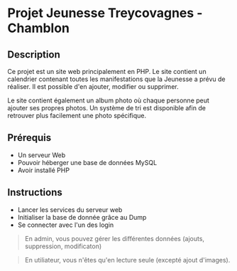 # Projet Jeunesse Treycovagnes - Chamblon

## Description

Ce projet est un site web principalement en PHP. Le site contient un calendrier contenant toutes les manifestations que la Jeunesse a prévu de réaliser. Il est possible d'en ajouter, modifier ou supprimer.

Le site contient également un album photo où chaque personne peut ajouter ses propres photos. Un système de tri est disponible afin de retrouver plus facilement une photo spécifique. 

## Prérequis

* Un serveur Web
* Pouvoir héberger une base de données MySQL
* Avoir installé PHP

## Instructions

* Lancer les services du serveur web
* Initialiser la base de donnée grâce au Dump
* Se connecter avec l'un des login

> En admin, vous pouvez gérer les différentes données (ajouts, suppression, modificaton)

> En utiliateur, vous n'êtes qu'en lecture seule (excepté ajout d'images). 